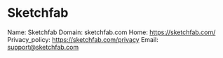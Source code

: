 
# Sketchfab

Name: Sketchfab
Domain: sketchfab.com
Home: https://sketchfab.com/
Privacy_policy: https://sketchfab.com/privacy
Email: support@sketchfab.com
